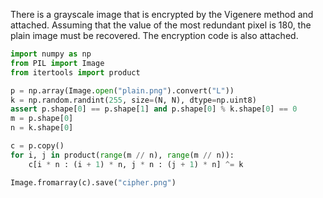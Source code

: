 There is a grayscale image that is encrypted by the Vigenere method and attached.
Assuming that the value of the most redundant pixel is 180, the plain image must be recovered.
The encryption code is also attached.

```python
import numpy as np
from PIL import Image
from itertools import product

p = np.array(Image.open("plain.png").convert("L"))
k = np.random.randint(255, size=(N, N), dtype=np.uint8)
assert p.shape[0] == p.shape[1] and p.shape[0] % k.shape[0] == 0
m = p.shape[0]
n = k.shape[0]

c = p.copy()
for i, j in product(range(m // n), range(m // n)):
    c[i * n : (i + 1) * n, j * n : (j + 1) * n] ^= k

Image.fromarray(c).save("cipher.png")
